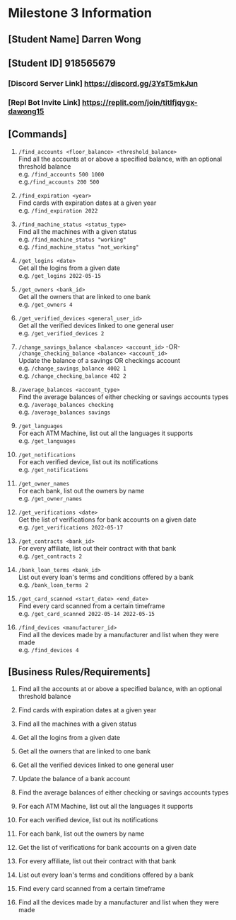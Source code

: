 # **Milestone 3 Information**
## **[Student Name] Darren Wong**
## **[Student ID] 918565679**

### **[Discord Server Link]** https://discord.gg/3YsT5mkJun
### **[Repl Bot Invite Link]** https://replit.com/join/titlfjqygx-dawong15

## **[Commands]**

1. ```/find_accounts <floor_balance> <threshold_balance>```\
   Find all the accounts at or above a specified balance, with an optional threshold balance\
e.g. ```/find_accounts 500 1000```\
e.g.```/find_accounts 200 500```

2. ```/find_expiration <year>```\
   Find cards with expiration dates at a given year\
e.g. ```/find_expiration 2022```

3. ```/find_machine_status <status_type>```\
   Find all the machines with a given status\
e.g. ```/find_machine_status "working"```\
e.g. ```/find_machine_status "not_working"```

4. ```/get_logins <date>```\
   Get all the logins from a given date\
e.g. ```/get_logins 2022-05-15```

5. ```/get_owners <bank_id>```\
   Get all the owners that are linked to one bank\
e.g. ```/get_owners 4```

6. ```/get_verified_devices <general_user_id>```\
   Get all the verified devices linked to one general user\
e.g. ```/get_verified_devices 2```

7. ```/change_savings_balance <balance> <account_id>``` -OR- ```/change_checking_balance <balance> <account_id>```\
   Update the balance of a savings OR checkings account\
e.g. ```/change_savings_balance 4002 1```\
e.g. ```/change_checking_balance 402 2```

8. ```/average_balances <account_type>```\
   Find the average balances of either checking or savings accounts types\
e.g. ```/average_balances checking```\
e.g. ```/average_balances savings```

9. ```/get_languages```\
   For each ATM Machine, list out all the languages it supports\
e.g. ```/get_languages```

10. ```/get_notifications```\
    For each verified device, list out its notifications\
e.g. ```/get_notifications```

11. ```/get_owner_names```\
    For each bank, list out the owners by name\
e.g. ```/get_owner_names```

12. ```/get_verifications <date>```\
    Get the list of verifications for bank accounts on a given date\
e.g. ```/get_verifications 2022-05-17```

13. ```/get_contracts <bank_id>```\
    For every affiliate, list out their contract with that bank\
e.g. ```/get_contracts 2```

14. ```/bank_loan_terms <bank_id>```\
    List out every loan's terms and conditions offered by a bank\
e.g. ```/bank_loan_terms 2```
  
15. ```/get_card_scanned <start_date> <end_date>```\
    Find every card scanned from a certain timeframe\
e.g. ```/get_card_scanned 2022-05-14 2022-05-15```

16. ```/find_devices <manufacturer_id>```\
    Find all the devices made by a manufacturer and list when they were made\
e.g. ```/find_devices 4```
  
## **[Business Rules/Requirements]**
1. Find all the accounts at or above a specified balance, with an optional threshold balance

2. Find cards with expiration dates at a given year

3. Find all the machines with a given status

4. Get all the logins from a given date

5. Get all the owners that are linked to one bank

6. Get all the verified devices linked to one general user

7. Update the balance of a bank account

8. Find the average balances of either checking or savings accounts types

9. For each ATM Machine, list out all the languages it supports

10. For each verified device, list out its notifications

11. For each bank, list out the owners by name

12. Get the list of verifications for bank accounts on a given date

13. For every affiliate, list out their contract with that bank

14. List out every loan's terms and conditions offered by a bank

15. Find every card scanned from a certain timeframe

16. Find all the devices made by a manufacturer and list when they were made
